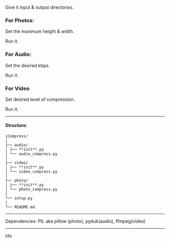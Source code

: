 Give it input & output directories.

### For Photos:

Set the maximum height & width.

Run it.

### For Audio:

Set the desired kbps.

Run it.

### For Video

Set desired level of compression.

Run it.

---

#### Structure:

```
iCompress/
│
├── audio/
│ ├── **init**.py
│ └── audio_compress.py
│
├── video/
│ ├── **init**.py
│ └── video_compress.py
│
├── photo/
│ ├── **init**.py
│ └── photo_compress.py
│
└── setup.py
│
└── README.md

```

---

Dependencies: PIL aka pillow (photo), pydub(audio), ffmpeg(video)

---

Ido
